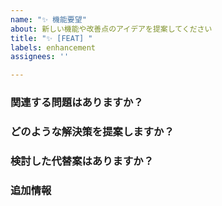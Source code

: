 ```yaml
---
name: "✨ 機能要望"
about: 新しい機能や改善点のアイデアを提案してください
title: "✨ [FEAT] "
labels: enhancement
assignees: ''

---
```


### 関連する問題はありますか？
<!-- この機能要望が、現在発生している問題に関連している場合は記述してください。例: 「〇〇をするのが面倒なので、もっと簡単にしてほしい」 -->

### どのような解決策を提案しますか？
<!-- どのような機能があれば、その問題が解決できるか具体的に説明してください -->

### 検討した代替案はありますか？
<!-- 他に検討した解決策や機能があれば記述してください -->

### 追加情報
<!-- その他、機能に関する補足情報があれば記述してください（参考URL、デザイン案など） -->
